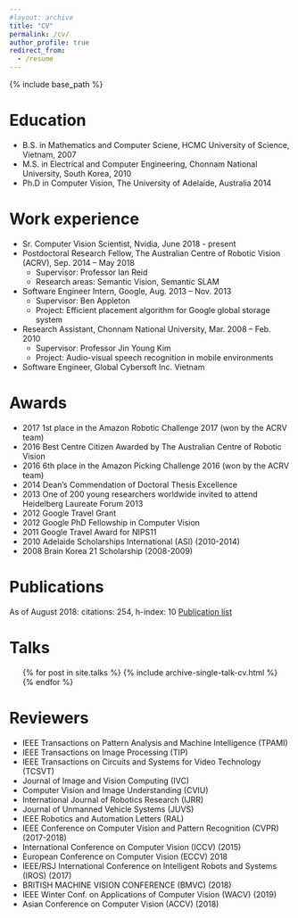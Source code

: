 ```yaml
---
#layout: archive
title: "CV"
permalink: /cv/
author_profile: true
redirect_from:
  - /resume
---
```


{% include base_path %}

Education
======
* B.S. in Mathematics and Computer Sciene, HCMC University of Science, Vietnam, 2007
* M.S. in Electrical and Computer Engineering, Chonnam National University, South Korea, 2010
* Ph.D in Computer Vision, The University of Adelaide, Australia 2014

Work experience
======
* Sr. Computer Vision Scientist, Nvidia, June 2018 - present
* Postdoctoral Research Fellow, The Australian Centre of Robotic Vision (ACRV), Sep. 2014 – May 2018
  * Supervisor: Professor Ian Reid
  * Research areas: Semantic Vision, Semantic SLAM
* Software Engineer Intern, Google, Aug. 2013 – Nov. 2013
  * Supervisor: Ben Appleton
  * Project: Efficient placement algorithm for Google global storage system
* Research Assistant, Chonnam National University, Mar. 2008 – Feb. 2010
  * Supervisor: Professor Jin Young Kim
  * Project: Audio-visual speech recognition in mobile environments
* Software Engineer, Global Cybersoft Inc. Vietnam

Awards
=====
* 2017 1st place in the Amazon Robotic Challenge 2017 (won by the ACRV team)
* 2016 Best Centre Citizen Awarded by The Australian Centre of Robotic Vision
* 2016 6th place in the Amazon Picking Challenge 2016 (won by the ACRV team)
* 2014 Dean’s Commendation of Doctoral Thesis Excellence
* 2013 One of 200 young researchers worldwide invited to attend Heidelberg Laureate Forum 2013
* 2012 Google Travel Grant
* 2012 Google PhD Fellowship in Computer Vision
* 2011 Google Travel Award for NIPS11
* 2010 Adelaide Scholarships International (ASI) (2010-2014)
* 2008 Brain Korea 21 Scholarship (2008-2009)

Publications
======
<!--
<ul>
  {% for post in site.publications %} {% include archive-single-cv.html %} 
  {% endfor %}
</ul>
-->
As of August 2018: citations: 254, h-index: 10
[Publication list](https://trungtpham.github.io/publications/)

Talks
======
<ul>
  {% for post in site.talks %} {% include archive-single-talk-cv.html %} 
  {% endfor %}
</ul>
  
Reviewers
======
* IEEE Transactions on Pattern Analysis and Machine Intelligence (TPAMI)
* IEEE Transactions on Image Processing (TIP)
* IEEE Transactions on Circuits and Systems for Video Technology (TCSVT)
* Journal of Image and Vision Computing (IVC)
* Computer Vision and Image Understanding (CVIU)
* International Journal of Robotics Research (IJRR)
* Journal of Unmanned Vehicle Systems (JUVS)
* IEEE Robotics and Automation Letters (RAL)
* IEEE Conference on Computer Vision and Pattern Recognition (CVPR) (2017-2018)
* International Conference on Computer Vision (ICCV) (2015)
* European Conference on Computer Vision (ECCV) 2018
* IEEE/RSJ International Conference on Intelligent Robots and Systems (IROS) (2017)
* BRITISH MACHINE VISION CONFERENCE (BMVC) (2018)
* IEEE Winter Conf. on Applications of Computer Vision (WACV) (2019)
* Asian Conference on Computer Vision (ACCV) (2018)
